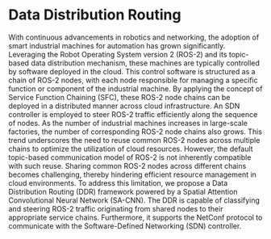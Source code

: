 # Data Distribution Routing
With continuous advancements in robotics and networking, 
the adoption of smart industrial machines for automation has grown 
significantly. Leveraging the Robot Operating System version 2 (ROS-2) and its
topic-based data distribution mechanism, these machines are typically controlled by 
software deployed in the cloud. This control software is structured as a chain of ROS-2 nodes, 
with each node responsible for managing a specific function or component of the industrial 
machine. By applying the concept of Service Function Chaining (SFC), 
these ROS-2 node chains can be deployed in a distributed manner
across cloud infrastructure. An SDN controller is employed to steer ROS-2 traffic 
efficiently along the sequence of nodes. As the number of industrial machines increases in 
large-scale factories, the number of corresponding ROS-2 node chains also grows. 
This trend underscores the need to reuse common ROS-2 nodes across multiple chains 
to optimize the utilization of cloud resources. However, the default topic-based communication model 
of ROS-2 is not inherently compatible with such reuse. Sharing common ROS-2 nodes across different 
chains becomes challenging, thereby hindering efficient resource management in cloud environments. 
To address this limitation, we propose a Data Distribution Routing (DDR) framework powered by 
a Spatial Attention Convolutional Neural Network (SA-CNN). 
The DDR is capable of classifying and steering ROS-2 traffic originating from shared 
nodes to their appropriate service chains. Furthermore, it supports the NetConf protocol to 
communicate with the Software-Defined Networking (SDN) controller. 
